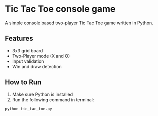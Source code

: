 # Tic Tac Toe console game

A simple console based two-player Tic Tac Toe game written in Python.

## Features

- 3x3 grid board
- Two-Player mode (X and O)
- Input validation
- Win and draw detection

## How to Run

1. Make sure Python is installed
2. Run the following command in terminal:

```bash
python tic_tac_toe.py